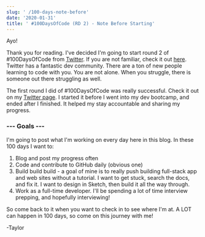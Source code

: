 ```yaml
---
slug: ' /100-days-note-before'
date: '2020-01-31'
title: ' #100DaysOfCode (RD 2) - Note Before Starting'
---
```

Ayo! 

Thank you for reading. I've decided I'm going to start round 2 of #100DaysOfCode from [Twitter](https://twitter.com/codewithtaylor). If you are not familiar, check it out [here](https://twitter.com/search?q=%23100DaysOfCode&src=typeahead_click). Twitter has a fantastic dev community. There are a ton of new people learning to code with you. You are not alone. When you struggle, there is someone out there struggling as well.

The first round I did of #100DaysOfCode was really successful. Check it out on my [Twitter page](https://twitter.com/codewithtaylor). I started it before I went into my dev bootcamp, and ended after I finished. It helped my stay accountable and sharing my progress. 

### \--- Goals ---

I'm going to post what I'm working on every day here in this blog. In these 100 days I want to:         

1. Blog and post my progress often         
2. Code and contribute to GitHub daily (obvious one)
3. Build build build - a goal of mine is to really push building full-stack app           and web sites without a tutorial. I want to get stuck, search the docs, and 
            fix it. I want to design in Sketch, then build it all the way through.
4. Work as a full-time developer. I'll be spending a lot of time interview            prepping, and hopefully interviewing!

So come back to it when you want to check in to see where I'm at.  A LOT can happen in 100 days, so come on this journey with me!

\-Taylor
